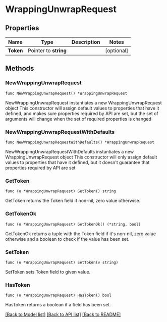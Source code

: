 # WrappingUnwrapRequest


## Properties

Name | Type | Description | Notes
------------ | ------------- | ------------- | -------------
**Token** | Pointer to **string** |  | [optional] 



## Methods


### NewWrappingUnwrapRequest

`func NewWrappingUnwrapRequest() *WrappingUnwrapRequest`

NewWrappingUnwrapRequest instantiates a new WrappingUnwrapRequest object
This constructor will assign default values to properties that have it defined,
and makes sure properties required by API are set, but the set of arguments
will change when the set of required properties is changed

### NewWrappingUnwrapRequestWithDefaults

`func NewWrappingUnwrapRequestWithDefaults() *WrappingUnwrapRequest`

NewWrappingUnwrapRequestWithDefaults instantiates a new WrappingUnwrapRequest object
This constructor will only assign default values to properties that have it defined,
but it doesn't guarantee that properties required by API are set


### GetToken

`func (o *WrappingUnwrapRequest) GetToken() string`

GetToken returns the Token field if non-nil, zero value otherwise.

### GetTokenOk

`func (o *WrappingUnwrapRequest) GetTokenOk() (*string, bool)`

GetTokenOk returns a tuple with the Token field if it's non-nil, zero value otherwise
and a boolean to check if the value has been set.

### SetToken

`func (o *WrappingUnwrapRequest) SetToken(v string)`

SetToken sets Token field to given value.


### HasToken

`func (o *WrappingUnwrapRequest) HasToken() bool`

HasToken returns a boolean if a field has been set.









[[Back to Model list]](../README.md#documentation-for-models) [[Back to API list]](../README.md#documentation-for-api-endpoints) [[Back to README]](../README.md)


